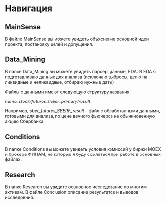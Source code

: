 # Навигация 

## MainSense
В файле MainSense вы можете увидеть объяснение основной идеи проекта, постановку целей и допущения.

## Data_Mining
В папке Data_Mining вы можете увидеть парсер, данные, EDA. В EDA я подготавливаю данные для анализа (исключаю выбросы, делю на ликвидные и неликвидные, отбираю нужные даты)

Файлы с данными имеют следующую структуру названия:

*name_stock/futures_ticker_primary/result*

Например, *sber_futures_SBERF_result* - файл с обработанными данными, готовыми для анализа, по цене вечного фьючерса на обычкновенную акцию Сбербанка. 

## Conditions
В папке Conditions вы можете увидеть условия комиссий у биржи MOEX и брокера ФИНАМ, на которые я буду ссылаться при работе в основных файлах.

## Research
В папке Research вы увидите освновное исследование по многим активам.
В файле Conclusion описание результатов и выводов исследовния.
